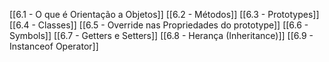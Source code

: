 [[6.1 - O que é Orientação a Objetos]]
[[6.2 - Métodos]]
[[6.3 - Prototypes]]
[[6.4 - Classes]]
[[6.5 - Override nas Propriedades do prototype]]
[[6.6 - Symbols]]
[[6.7 - Getters e Setters]]
[[6.8 - Herança (Inheritance)]]
[[6.9 - Instanceof Operator]]